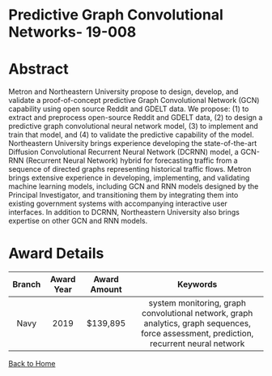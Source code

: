 
Predictive Graph Convolutional Networks- 19-008
===============================================

# Abstract


Metron and Northeastern University propose to design, develop, and validate a proof-of-concept predictive Graph Convolutional Network (GCN) capability using open source Reddit and GDELT data. We propose: (1) to extract and preprocess open-source Reddit and GDELT data, (2) to design a predictive graph convolutional neural network model, (3) to implement and train that model, and (4) to validate the predictive capability of the model. Northeastern University brings experience developing the state-of-the-art Diffusion Convolutional Recurrent Neural Network (DCRNN) model, a GCN-RNN (Recurrent Neural Network) hybrid for forecasting traffic from a sequence of directed graphs representing historical traffic flows. Metron brings extensive experience in developing, implementing, and validating machine learning models, including GCN and RNN models designed by the Principal Investigator, and transitioning them by integrating them into existing government systems with accompanying interactive user interfaces. In addition to DCRNN, Northeastern University also brings expertise on other GCN and RNN models.  

# Award Details

|Branch|Award Year|Award Amount|Keywords|
| :---: | :---: | :---: | :---: |
|Navy|2019|$139,895|system monitoring, graph convolutional network, graph analytics, graph sequences, force assessment, prediction, recurrent neural network|
  
  


[Back to Home](https://github.com/chrischow/dod_sbir_awards/Reports/JH/#2135)